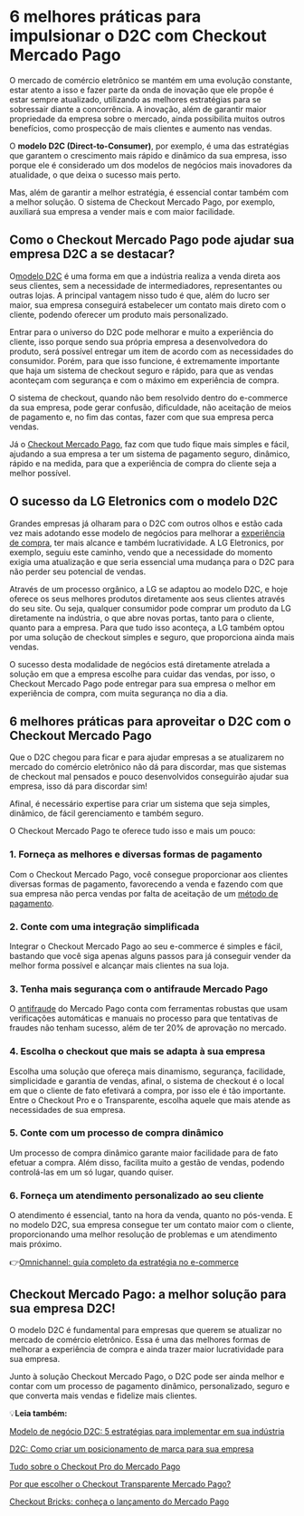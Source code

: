 # 6 melhores práticas para impulsionar o D2C com Checkout Mercado Pago

O mercado de comércio eletrônico se mantém em uma evolução constante, estar atento a isso e fazer parte da onda de inovação que ele propõe é estar sempre atualizado, utilizando as melhores estratégias para se sobressair diante a concorrência. A inovação, além de garantir maior propriedade da empresa sobre o mercado, ainda possibilita muitos outros benefícios, como prospecção de mais clientes e aumento nas vendas.

O **modelo D2C (Direct-to-Consumer)**, por exemplo, é uma das estratégias que garantem o crescimento mais rápido e dinâmico da sua empresa, isso porque ele é considerado um dos modelos de negócios mais inovadores da atualidade, o que deixa o sucesso mais perto.

Mas, além de garantir a melhor estratégia, é essencial contar também com a melhor solução. O sistema de Checkout Mercado Pago, por exemplo, auxiliará sua empresa a vender mais e com maior facilidade.

## Como o Checkout Mercado Pago pode ajudar sua empresa D2C a se destacar?

O[modelo D2C](https://meubolso.mercadopago.com.br/vantagens-modelo-d2c-para-empresas) é uma forma em que a indústria realiza a venda direta aos seus clientes, sem a necessidade de intermediadores, representantes ou outras lojas. A principal vantagem nisso tudo é que, além do lucro ser maior, sua empresa conseguirá estabelecer um contato mais direto com o cliente, podendo oferecer um produto mais personalizado.

Entrar para o universo do D2C pode melhorar e muito a experiência do cliente, isso porque sendo sua própria empresa a desenvolvedora do produto, será possível entregar um item de acordo com as necessidades do consumidor. Porém, para que isso funcione, é extremamente importante que haja um sistema de checkout seguro e rápido, para que as vendas aconteçam com segurança e com o máximo em experiência de compra.

O sistema de checkout, quando não bem resolvido dentro do e-commerce da sua empresa, pode gerar confusão, dificuldade, não aceitação de meios de pagamento e, no fim das contas, fazer com que sua empresa perca vendas.

Já o [Checkout Mercado Pago](https://meubolso.mercadopago.com.br/checkout-mercado-pago-conheca-a-solucao-ideal-para-receber-pagamentos-online), faz com que tudo fique mais simples e fácil, ajudando a sua empresa a ter um sistema de pagamento seguro, dinâmico, rápido e na medida, para que a experiência de compra do cliente seja a melhor possível.

## O sucesso da LG Eletronics com o modelo D2C

Grandes empresas já olharam para o D2C com outros olhos e estão cada vez mais adotando esse modelo de negócios para melhorar a [experiência de compra](https://meubolso.mercadopago.com.br/6-passos-para-facilitar-a-experiencia-de-compra-no-seu-site), ter mais alcance e também lucratividade. A LG Eletronics, por exemplo, seguiu este caminho, vendo que a necessidade do momento exigia uma atualização e que seria essencial uma mudança para o D2C para não perder seu potencial de vendas.

Através de um processo orgânico, a LG se adaptou ao modelo D2C, e hoje oferece os seus melhores produtos diretamente aos seus clientes através do seu site. Ou seja, qualquer consumidor pode comprar um produto da LG diretamente na indústria, o que abre novas portas, tanto para o cliente, quanto para a empresa. Para que tudo isso aconteça, a LG também optou por uma solução de checkout simples e seguro, que proporciona ainda mais vendas.

O sucesso desta modalidade de negócios está diretamente atrelada a solução em que a empresa escolhe para cuidar das vendas, por isso, o Checkout Mercado Pago pode entregar para sua empresa o melhor em experiência de compra, com muita segurança no dia a dia.

## 6 melhores práticas para aproveitar o D2C com o Checkout Mercado Pago

Que o D2C chegou para ficar e para ajudar empresas a se atualizarem no mercado do comércio eletrônico não dá para discordar, mas que sistemas de checkout mal pensados e pouco desenvolvidos conseguirão ajudar sua empresa, isso dá para discordar sim!

Afinal, é necessário expertise para criar um sistema que seja simples, dinâmico, de fácil gerenciamento e também seguro.

O Checkout Mercado Pago te oferece tudo isso e mais um pouco:

### 1. Forneça as melhores e diversas formas de pagamento

Com o Checkout Mercado Pago, você consegue proporcionar aos clientes diversas formas de pagamento, favorecendo a venda e fazendo com que sua empresa não perca vendas por falta de aceitação de um [método de pagamento](https://meubolso.mercadopago.com.br/quais-os-melhores-metodos-de-pagamento-para-o-e-commerce).

### 2. Conte com uma integração simplificada

Integrar o Checkout Mercado Pago ao seu e-commerce é simples e fácil, bastando que você siga apenas alguns passos para já conseguir vender da melhor forma possível e alcançar mais clientes na sua loja.

### 3. Tenha mais segurança com o antifraude Mercado Pago

O [antifraude](https://meubolso.mercadopago.com.br/como-integrar-antifraude-em-sua-plataforma-de-pagamentos-online) do Mercado Pago conta com ferramentas robustas que usam verificações automáticas e manuais no processo para que tentativas de fraudes não tenham sucesso, além de ter 20% de aprovação no mercado.

### 4. Escolha o checkout que mais se adapta à sua empresa

Escolha uma solução que ofereça mais dinamismo, segurança, facilidade, simplicidade e garantia de vendas, afinal, o sistema de checkout é o local em que o cliente de fato efetivará a compra, por isso ele é tão importante. Entre o Checkout Pro e o Transparente, escolha aquele que mais atende as necessidades de sua empresa.

### 5. Conte com um processo de compra dinâmico

Um processo de compra dinâmico garante maior facilidade para de fato efetuar a compra. Além disso, facilita muito a gestão de vendas, podendo controlá-las em um só lugar, quando quiser.

### 6. Forneça um atendimento personalizado ao seu cliente

O atendimento é essencial, tanto na hora da venda, quanto no pós-venda. E no modelo D2C, sua empresa consegue ter um contato maior com o cliente, proporcionando uma melhor resolução de problemas e um atendimento mais próximo.

👉[Omnichannel: guia completo da estratégia no e-commerce](https://meubolso.mercadopago.com.br/guia-do-omnichannel-para-ecommerce)

## Checkout Mercado Pago: a melhor solução para sua empresa D2C!

O modelo D2C é fundamental para empresas que querem se atualizar no mercado de comércio eletrônico. Essa é uma das melhores formas de melhorar a experiência de compra e ainda trazer maior lucratividade para sua empresa.

Junto à solução Checkout Mercado Pago, o D2C pode ser ainda melhor e contar com um processo de pagamento dinâmico, personalizado, seguro e que converta mais vendas e fidelize mais clientes.

💡**Leia também:**

[Modelo de negócio D2C: 5 estratégias para implementar em sua indústria](https://meubolso.mercadopago.com.br/estrategias-para-implementar-o-modelo-de-negocio-d2c-na-empresa)

[D2C: Como criar um posicionamento de marca para sua empresa](https://meubolso.mercadopago.com.br/como-criar-posicionamento-de-marca-para-empresa)

[Tudo sobre o Checkout Pro do Mercado Pago](https://meubolso.mercadopago.com.br/o-que-e-o-checkout-mercado-pago)

[Por que escolher o Checkout Transparente Mercado Pago?](https://meubolso.mercadopago.com.br/checkout-transparente-mercado-pago)

[Checkout Bricks: conheça o lançamento do Mercado Pago](https://meubolso.mercadopago.com.br/checkout-bricks-do-mercado-pago)